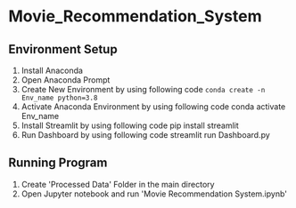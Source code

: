 # Movie_Recommendation_System
## Environment Setup
1. Install Anaconda
2. Open Anaconda Prompt
3. Create New Environment by using following code
	`conda create -n Env_name python=3.8`
4. Activate Anaconda Environment by using following code
	conda activate Env_name
5. Install Streamlit by using following code
	pip install streamlit
6. Run Dashboard by using following code
	streamlit run Dashboard.py

## Running Program
1. Create 'Processed Data' Folder in the main directory
2. Open Jupyter notebook and run 'Movie Recommendation System.ipynb'
